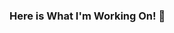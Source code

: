 ### Here is What I'm Working On! 👋

<!--
**mervekoese/mervekoese** is a ✨ _special_ ✨ repository because its `README.md` (this file) appears on your GitHub profile.
